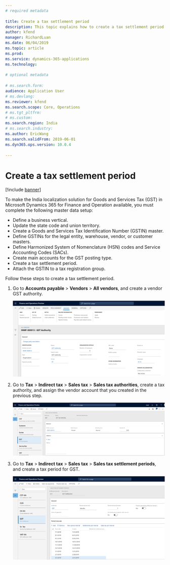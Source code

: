 ```yaml
---
# required metadata

title: Create a tax settlement period
description: This topic explains how to create a tax settlement period. This task is part of the master data setup that is required to make the India localization solution for Goods and Services Tax (GST) available.
author: kfend
manager: RichardLuan
ms.date: 06/04/2019
ms.topic: article
ms.prod: 
ms.service: dynamics-365-applications
ms.technology: 

# optional metadata

# ms.search.form: 
audience: Application User
# ms.devlang: 
ms.reviewer: kfend
ms.search.scope: Core, Operations
# ms.tgt_pltfrm: 
# ms.custom: 
ms.search.region: India
# ms.search.industry: 
ms.author: EricWang
ms.search.validFrom: 2019-06-01
ms.dyn365.ops.version: 10.0.4

---
```


# Create a tax settlement period

[!include [banner](../includes/banner.md)]

To make the India localization solution for Goods and Services Tax (GST) in Microsoft Dynamics 365 for Finance and Operation available, you must complete the following master data setup:

- Define a business vertical.
- Update the state code and union territory.
- Create a Goods and Services Tax Identification Number (GSTIN) master.
- Define GSTINs for the legal entity, warehouse, vendor, or customer masters.
- Define Harmonized System of Nomenclature (HSN) codes and Service Accounting Codes (SACs).
- Create main accounts for the GST posting type.
- Create a tax settlement period.
- Attach the GSTIN to a tax registration group.

Follow these steps to create a tax settlement period.

1. Go to **Accounts payable** \> **Vendors** \> **All vendors**, and create a vendor GST authority.

    ![GST authority](media/GST-authority.png)

2. Go to **Tax** \> **Indirect tax** \> **Sales tax** \> **Sales tax authorities**, create a tax authority, and assign the vendor account that you created in the previous step.

    ![Tax authority](media/tax-authority.png)

3. Go to **Tax** \> **Indirect tax** \> **Sales tax** \> **Sales tax settlement periods**, and create a tax period for GST.

    ![Tax settlement period](media/tax-settlement-period.png)
